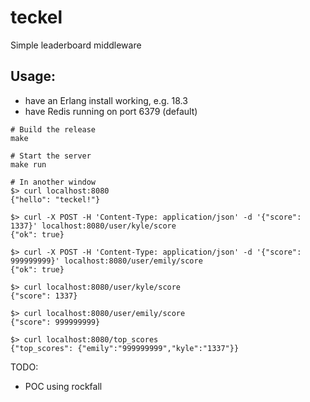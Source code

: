 # teckel
Simple leaderboard middleware

## Usage:
  - have an Erlang install working, e.g. 18.3
  - have Redis running on port 6379 (default)

```
# Build the release
make

# Start the server
make run

# In another window
$> curl localhost:8080
{"hello": "teckel!"}

$> curl -X POST -H 'Content-Type: application/json' -d '{"score": 1337}' localhost:8080/user/kyle/score
{"ok": true}

$> curl -X POST -H 'Content-Type: application/json' -d '{"score": 999999999}' localhost:8080/user/emily/score
{"ok": true}

$> curl localhost:8080/user/kyle/score
{"score": 1337}

$> curl localhost:8080/user/emily/score
{"score": 999999999}

$> curl localhost:8080/top_scores
{"top_scores": {"emily":"999999999","kyle":"1337"}}
```

TODO:
 - POC using rockfall
